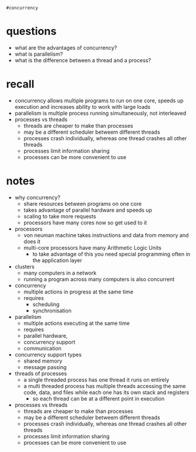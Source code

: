 	#concurrency 

# questions

- what are the advantages of concurrency?
- what is parallelism?
- what is the difference between a thread and a process?

# recall

- concurrency allows multiple programs to run on one core, speeds up execution and increases ability to work with large loads
- parallelism is multiple process running simultaneously, not interleaved
- processes vs threads
	- threads are cheaper to make than processes
	- may be a different scheduler betweem different threads
	- processes crash individually, whereas one thread crashes all other threads
	- processes limit information sharing
	- processes can be more convenient to use

# notes

- why concurrency?
	- share resources between programs on one core
	- takes advantage of parallel hardware and speeds up
	- scaling to take more requests
	- processors have many cores now so get used to it
- processors
	- von neuman machine takes instructions and data from memory and does it
	- multi-core processors have many Arithmetic Logic Units
		- to take advantage of this you need special programming often in the application layer
- clusters
	- many computers in a network
	- running a program across many computers is also concurrent
- concurrency
	- multiple actions in progress at the same time
	- requires
		- scheduling
		- synchronisation
- parallelism
	- multiple actions executing at the same time
	- requires 
	- parallel hardware, 
	- concurrency support 
	- communication
- concurrency support types
	- shared memory
	- message passing
- threads of processes
	- a single threaded process has one thread it runs on entirely
	- a multi threaded process has multiple threads accessing the same code, data, and files while each one has its own stack and registers
		- so each thread can be at a different point in execution
- processes vs threads
	- threads are cheaper to make than processes
	- may be a different scheduler betweem different threads
	- processes crash individually, whereas one thread crashes all other threads
	- processes limit information sharing
	- processes can be more convenient to use
